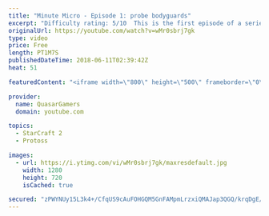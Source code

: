 ```yaml
---
title: "Minute Micro - Episode 1: probe bodyguards"
excerpt: "Difficulty rating: 5/10  This is the first episode of a series of 1-minute videos explaining how to perform common micro techniques. This episode is on probe/zealot micro  twitch.tv/Quasarprintf"
originalUrl: https://youtube.com/watch?v=wMr0sbrj7gk
type: video
price: Free
length: PT1M7S
publishedDateTime: 2018-06-11T02:39:42Z
heat: 51

featuredContent: "<iframe width=\"800\" height=\"500\" frameborder=\"0\" src=\"https://www.youtube.com/embed/wMr0sbrj7gk\" allow=\"accelerometer; autoplay; encrypted-media; gyroscope; picture-in-picture\" allowfullscreen></iframe>"

provider:
  name: QuasarGamers
  domain: youtube.com

topics:
  - StarCraft 2
  - Protoss

images:
  - url: https://i.ytimg.com/vi/wMr0sbrj7gk/maxresdefault.jpg
    width: 1280
    height: 720
    isCached: true

secured: "zPWYNUy15L3k4+/CfqUS9cAuFOHGQM5GnFAMpmLrzxiQMAJap3QGQ/krqDgE/I929AK6Og5RhABIzqi+3LlYfP4mWCfv9hMKDlezhh6fO24yeny2FeFvhw2Sr0WjKlkUIkTb0tpbwWWkPnqDK75hFs+OFp2ZVLe+5Ivw+D22h7e4uKrz/av4p46CNbNxHwHymAm+qmkJ4KzE27R0c8KOrNxFDu0xblbfizKohqts9m/sDMyGF8hAnugohFDr+1oKj+5zZ/Airwd5/kIhFrwo6b0CtUUQQVa9faRec59JBaZHhQc9YiyPreE9HfbXgONOGGZr6Iuc5Ya3UAR/cIMThXyh5pXPWwNqM+7D8wBXbRFesoe6jsw/ljdUQUc3/Bqk+QSBWXKT6leY87rlMzgtdpGDFbNLBrl7h6IXHr/wVP4=;MADrXonhCR1c4h/h0owKPg=="
---
```



